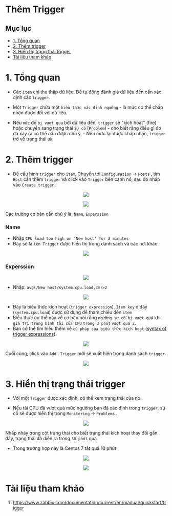 <h1> Thêm Trigger</h1>

<h2> Mục lục</h2>

- [1. Tổng quan](#1-tổng-quan)
- [2. Thêm trigger](#2-thêm-trigger)
- [3. Hiển thị trạng thái trigger](#3-hiển-thị-trạng-thái-trigger)
- [Tài liệu tham khảo](#tài-liệu-tham-khảo)

# 1. Tổng quan
- Các `item` chỉ thu thập dữ liệu. Để tự động đánh giá dữ liệu đến cần xác định các `trigger`. 
- Một `Trigger` chứa một `biểu thức xác định ngưỡng` - là mức có thể chấp nhận được đối với dữ liệu.

- Nếu `mức` đó `bị vượt qua` bởi dữ liệu đến, `trigger` sẽ "kích hoạt" (fire) hoặc chuyển sang trạng thái `Sự cố` (`Problem`) - cho biết rằng điều gì đó đã xảy ra có thể cần được chú ý. - Nếu mức lại được chấp nhận, `trigger` trở về trạng thái `Ok`.

# 2. Thêm trigger
- Để cấu hình `trigger` cho `item`, Chuyển tới `Configuration` → `Hosts` , tìm `Host` cần thêm `trigger` và click vào `Trigger` bên cạnh nó, sau đó nhấp vào `Create trigger` .

<p align="center">
<img src=https://i.imgur.com/NvJ8SdC.png>
</p>

<p align="center">
<img src=https://i.imgur.com/6cihLIo.png>
</p>

Các trường cơ bản cần chú ý là: `Name`, `Experssion`

<h3>Name</h3>

- Nhập `CPU load too high on 'New host' for 3 minutes`
- Đây sẽ là `tên Trigger` được hiển thị trong danh sách và các nơi khác.

<p align="center">
<img src=https://i.imgur.com/vUUuezV.png>
</p>

<h3>Experssion</h3>

<p align="center">
<img src=https://i.imgur.com/mPdmjHd.png>
</p>

- Nhập: `avg(/New host/system.cpu.load,3m)>2`

<p align="center">
<img src=https://i.imgur.com/hR5hXWt.png>
</p>

- Đây là biểu thức kích hoạt (`trigger expression`). `Item key` ở đây (`system.cpu.load`) được sử dụng để tham chiếu đến `item`
- Biểu thức cụ thể này về cơ bản nói rằng `ngưỡng sự cố bị vượt quá` khi `giá trị trung bình tải của CPU` `trong 3 phút` `vượt quá 2`. 
- Bạn có thể tìm hiểu thêm về `cú pháp của biểu thức kích hoạt` ([syntax of trigger expressions](https://www.zabbix.com/documentation/current/en/manual/config/triggers/expression)).

<p align="center">
<img src=https://i.imgur.com/vmErIcY.png>
</p>

Cuối cùng, click vào `Add` . `Trigger` mới sẽ xuất hiện trong danh sách `trigger`.

<p align="center">
<img src=https://i.imgur.com/VR7TJUr.png>
</p>

# 3. Hiển thị trạng thái trigger
- Với một `Trigger` được xác định, có thể xem trạng thái của nó.

- Nếu tải CPU đã vượt quá mức ngưỡng bạn đã xác định trong `trigger`, sự cố sẽ được hiển thị trong `Monitering` → `Problems` .

<p align="center">
<img src=https://i.imgur.com/3FislEP.png>
</p>

Nhấp nháy trong cột trạng thái cho biết trạng thái kích hoạt thay đổi gần đây, trạng thái đã diễn ra trong `30 phút` qua.

- Trong trường hợp này là Centos 7 tắt quá 10 phút

<p align="center">
<img src=https://i.imgur.com/XS4MCLc.png>
</p>

<p align="center">
<img src=https://i.imgur.com/0V7y8vP.png>
</p>

# Tài liệu tham khảo

1. https://www.zabbix.com/documentation/current/en/manual/quickstart/trigger
